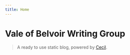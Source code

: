```yaml
---
title: Home
---
```


# Vale of Belvoir Writing Group

> A ready to use static blog, powered by [Cecil](https://cecil.app).
